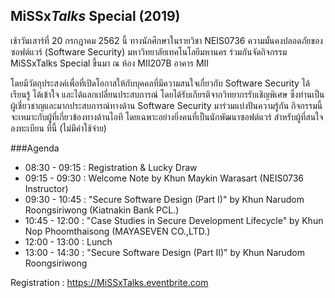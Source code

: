 ## **MiSSx***Talks* **Special** (2019)

เช้าวันเสาร์ที่ 20 กรกฎาคม 2562 นี้ ทางนักศึกษาในรายวิชา NEIS0736 ความมั่นคงปลอดภัยของซอฟต์แวร์ (Software Security) มหาวิทยาลัยเทคโนโลยีมหานคร ร่วมกันจัดกิจกรรม MiSSxTalks Special ขึ้นมา ณ ห้อง MII207B อาคาร MII

โดยมีวัตถุประสงค์เพื่อที่เปิดโอกาสให้กับบุคคลที่มีความสนใจเกี่ยวกับ Software Security ได้เรียนรู้ ได้เข้าใจ และได้แลกเปลี่ยนประสบการณ์ โดยได้รับเกียรติจากวิทยากรรับเชิญพิเศษ ซึ่งท่านเป็นผู้เชี่ยวชาญและมากประสบการณ์ทางด้าน Software Security มาร่วมแบ่งปันความรู้กัน กิจกรรมนี้จะเหมาะกับผู้ที่เกี่ยวข้องทางด้านไอที โดยเฉพาะอย่างยิ่งคนที่เป็นนักพัฒนาซอฟต์แวร์ สำหรับผู้ที่สนใจลงทะเบียน ที่นี้ (ไม่มีค่าใช้จ่าย)

###Agenda

* 08:30 - 09:15 : Registration & Lucky Draw
* 09:15 - 09:30 : Welcome Note by Khun Maykin Warasart (NEIS0736 Instructor)
* 09:30 - 10:45 : "Secure Software Design (Part I)" by Khun Narudom Roongsiriwong (Kiatnakin Bank PCL.)
* 10:45 - 12:00 : "Case Studies in Secure Development Lifecycle" by Khun Nop Phoomthaisong (MAYASEVEN CO.,LTD.)
* 12:00 - 13:00 : Lunch
* 13:00 - 14:30 : "Secure Software Design (Part II)" by Khun Narudom Roongsiriwong

Registration : https://MiSSxTalks.eventbrite.com